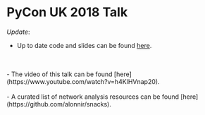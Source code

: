 # PyCon UK 2018 Talk


_Update_:

- Up to date code and slides can be found [here](https://github.com/alonnir/PyData-Berlin-Talk).
</br>
</br>
- The video of this talk can be found [here](https://www.youtube.com/watch?v=h4KIHVnap20).
</br>
</br>
- A curated list of network analysis resources can be found [here](https://github.com/alonnir/snacks).

